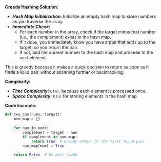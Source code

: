 **Greedy Hashing Solution:**
- ***Hash Map Initialization:*** Initialize an empty hash map to store numbers as you traverse the array.
- ***Immediate Check:***
    - For each number in the array, check if the target minus that number (i.e., the complement) exists in the hash map.
    - If it does, you immediately know you have a pair that adds up to the target, so you return the pair.
    - If not, add the current number to the hash map and proceed to the next element.

This is greedy because it makes a quick decision to return as soon as it finds a valid pair, without scanning further
or backtracking.

**Complexity:**
- ***Time Complexity:*** ```O(n)```, because each element is processed once.
- ***Space Complexity:*** ```O(n)``` for storing elements in the hash map.

**Code Example:**
```python
def two_sum(nums, target):
    num_map = {}
    
    for num in nums:
        complement = target - num
        if complement in num_map:
            return True  # Greedy return of the first found pair
        num_map[num] = True

    return False  # No pair found
```